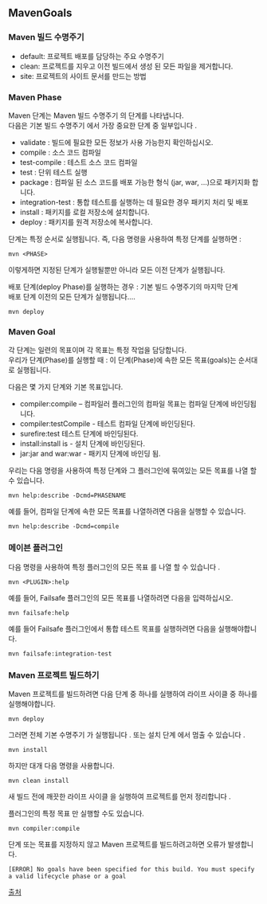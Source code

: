 ## MavenGoals


### Maven 빌드 수명주기

- default: 프로젝트 배포를 담당하는 주요 수명주기  
- clean: 프로젝트를 지우고 이전 빌드에서 생성 된 모든 파일을 제거합니다.  
- site: 프로젝트의 사이트 문서를 만드는 방법  


### Maven Phase

Maven 단계는 Maven 빌드 수명주기 의 단계를 나타냅니다.  
다음은 기본 빌드 수명주기 에서 가장 중요한 단계 중 일부입니다 .  

- validate : 빌드에 필요한 모든 정보가 사용 가능한지 확인하십시오.  
- compile : 소스 코드 컴파일  
- test-compile : 테스트 소스 코드 컴파일  
- test : 단위 테스트 실행  
- package : 컴파일 된 소스 코드를 배포 가능한 형식 (jar, war, ...)으로 패키지화 합니다.  
- integration-test : 통합 테스트를 실행하는 데 필요한 경우 패키지 처리 및 배포  
- install : 패키지를 로컬 저장소에 설치합니다.  
- deploy : 패키지를 원격 저장소에 복사합니다.  

단계는 특정 순서로 실행됩니다. 즉, 다음 명령을 사용하여 특정 단계를 실행하면 :  
~~~
mvn <PHASE>
~~~
이렇게하면 지정된 단계가 실행될뿐만 아니라 모든 이전 단계가 실행됩니다.  


배포 단계(deploy Phase)를 실행하는 경우 : 기본 빌드 수명주기의 마지막 단계  
배포 단계 이전의 모든 단계가 실행됩니다.... 
~~~
mvn deploy
~~~

### Maven Goal
각 단계는 일련의 목표이며 각 목표는 특정 작업을 담당합니다.  
우리가 단계(Phase)를 실행할 때 : 이 단계(Phase)에 속한 모든 목표(goals)는 순서대로 실행됩니다.  

다음은 몇 가지 단계와 기본 목표입니다.  

 - compiler:compile – 컴파일러 플러그인의 컴파일 목표는 컴파일 단계에 바인딩됩니다.    
 - compiler:testCompile - 테스트 컴파일 단계에 바인딩된다.  
 - surefire:test 테스트 단계에 바인딩된다.  
 - install:install is - 설치 단계에 바인딩된다.  
 - jar:jar and war:war - 패키지 단계에 바인딩 됨.  

우리는 다음 명령을 사용하여 특정 단계와 그 플러그인에 묶여있는 모든 목표를 나열 할 수 있습니다.
~~~
mvn help:describe -Dcmd=PHASENAME
~~~

예를 들어, 컴파일 단계에 속한 모든 목표를 나열하려면 다음을 실행할 수 있습니다.
~~~
mvn help:describe -Dcmd=compile
~~~

### 메이븐 플러그인 

다음 명령을 사용하여 특정 플러그인의 모든 목표 를 나열 할 수 있습니다 .
~~~
mvn <PLUGIN>:help
~~~

예를 들어, Failsafe 플러그인의 모든 목표를 나열하려면 다음을 입력하십시오.
~~~
mvn failsafe:help
~~~

예를 들어 Failsafe 플러그인에서 통합 테스트 목표를 실행하려면 다음을 실행해야합니다.
~~~
mvn failsafe:integration-test
~~~

### Maven 프로젝트 빌드하기

Maven 프로젝트를 빌드하려면 다음 단계 중 하나를 실행하여 라이프 사이클 중 하나를 실행해야합니다.  

~~~
mvn deploy
~~~
그러면 전체 기본 수명주기 가 실행됩니다 . 또는 설치 단계 에서 멈출 수 있습니다 .  
~~~
mvn install
~~~
하지만 대개 다음 명령을 사용합니다.
~~~
mvn clean install
~~~
새 빌드 전에 깨끗한 라이프 사이클 을 실행하여 프로젝트를 먼저 정리합니다 .  


플러그인의 특정 목표 만 실행할 수도 있습니다.
~~~
mvn compiler:compile
~~~


단계 또는 목표를 지정하지 않고 Maven 프로젝트를 빌드하려고하면 오류가 발생합니다.
~~~
[ERROR] No goals have been specified for this build. You must specify a valid lifecycle phase or a goal
~~~







[출처](https://www.baeldung.com/maven-goals-phases)
